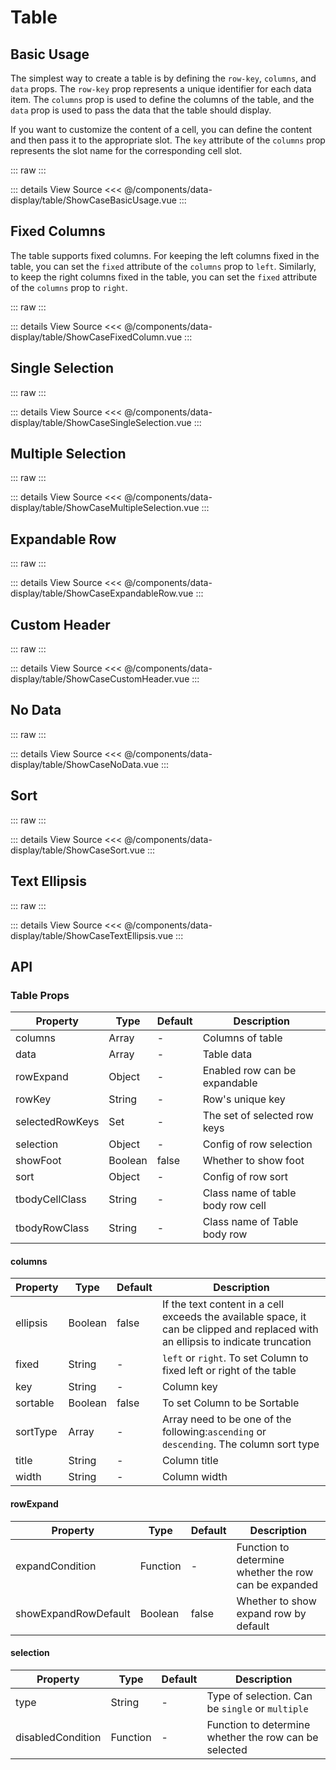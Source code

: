 <script setup lang="ts">
import ShowCaseBasicUsage from './ShowCaseBasicUsage.vue'
import ShowCaseFixedColumn from './ShowCaseFixedColumn.vue'
import ShowCaseSingleSelection from './ShowCaseSingleSelection.vue'
import ShowCaseMultipleSelection from './ShowCaseMultipleSelection.vue'
import ShowCaseExpandableRow from './ShowCaseExpandableRow.vue'
import ShowCaseCustomHeader from './ShowCaseCustomHeader.vue'
import ShowCaseNoData from './ShowCaseNoData.vue'
import ShowCaseSort from './ShowCaseSort.vue'
import ShowCaseTextEllipsis from './ShowCaseTextEllipsis.vue'
</script>

# Table

## Basic Usage

The simplest way to create a table is by defining the `row-key`, `columns`, and `data` props. The `row-key` prop represents a unique identifier for each data item. The `columns` prop is used to define the columns of the table, and the `data` prop is used to pass the data that the table should display.

If you want to customize the content of a cell, you can define the content and then pass it to the appropriate slot. The `key` attribute of the `columns` prop represents the slot name for the corresponding cell slot.

::: raw
<ShowCaseBasicUsage class="vp-raw" />
:::

::: details View Source
<<< @/components/data-display/table/ShowCaseBasicUsage.vue
:::

## Fixed Columns

The table supports fixed columns. For keeping the left columns fixed in the table, you can set the `fixed` attribute of the `columns` prop to `left`. Similarly, to keep the right columns fixed in the table, you can set the `fixed` attribute of the `columns` prop to `right`.

::: raw
<ShowCaseFixedColumn class="vp-raw" />
:::

::: details View Source
<<< @/components/data-display/table/ShowCaseFixedColumn.vue
:::

## Single Selection

::: raw
<ShowCaseSingleSelection class="vp-raw" />
:::

::: details View Source
<<< @/components/data-display/table/ShowCaseSingleSelection.vue
:::

## Multiple Selection

::: raw
<ShowCaseMultipleSelection class="vp-raw" />
:::

::: details View Source
<<< @/components/data-display/table/ShowCaseMultipleSelection.vue
:::

## Expandable Row

::: raw
<ShowCaseExpandableRow class="vp-raw" />
:::

::: details View Source
<<< @/components/data-display/table/ShowCaseExpandableRow.vue
:::

## Custom Header

::: raw
<ShowCaseCustomHeader class="vp-raw" />
:::

::: details View Source
<<< @/components/data-display/table/ShowCaseCustomHeader.vue
:::

## No Data

::: raw
<ShowCaseNoData class="vp-raw" />
:::

::: details View Source
<<< @/components/data-display/table/ShowCaseNoData.vue
:::

## Sort

::: raw
<ShowCaseSort class="vp-raw" />
:::

::: details View Source
<<< @/components/data-display/table/ShowCaseSort.vue
:::

## Text Ellipsis

::: raw
<ShowCaseTextEllipsis class="vp-raw" />
:::

::: details View Source
<<< @/components/data-display/table/ShowCaseTextEllipsis.vue
:::

## API

### Table Props

| Property        | Type    | Default | Description                       |
| --------------- | ------- | ------- | --------------------------------- |
| columns         | Array   | -       | Columns of table                  |
| data            | Array   | -       | Table data                        |
| rowExpand       | Object  | -       | Enabled row can be expandable     |
| rowKey          | String  | -       | Row's unique key                  |
| selectedRowKeys | Set     | -       | The set of selected row keys      |
| selection       | Object  | -       | Config of row selection           |
| showFoot        | Boolean | false   | Whether to show foot              |
| sort            | Object  | -       | Config of row sort                |
| tbodyCellClass  | String  | -       | Class name of table body row cell |
| tbodyRowClass   | String  | -       | Class name of Table body row      |

#### columns

| Property | Type    | Default | Description                                                                                                                       |
| -------- | ------- | ------- | --------------------------------------------------------------------------------------------------------------------------------- |
| ellipsis | Boolean | false   | If the text content in a cell exceeds the available space, it can be clipped and replaced with an ellipsis to indicate truncation |
| fixed    | String  | -       | `left` or `right`. To set Column to fixed left or right of the table                                                              |
| key      | String  | -       | Column key                                                                                                                        |
| sortable | Boolean | false   | To set Column to be Sortable                                                                                                      |
| sortType | Array   | -       | Array need to be one of the following:`ascending` or `descending`. The column sort type                                           |
| title    | String  | -       | Column title                                                                                                                      |
| width    | String  | -       | Column width                                                                                                                      |

#### rowExpand

| Property             | Type     | Default | Description                                           |
| -------------------- | -------- | ------- | ----------------------------------------------------- |
| expandCondition      | Function | -       | Function to determine whether the row can be expanded |
| showExpandRowDefault | Boolean  | false   | Whether to show expand row by default                 |

#### selection

| Property          | Type     | Default | Description                                           |
| ----------------- | -------- | ------- | ----------------------------------------------------- |
| type              | String   | -       | Type of selection. Can be `single` or `multiple`      |
| disabledCondition | Function | -       | Function to determine whether the row can be selected |
